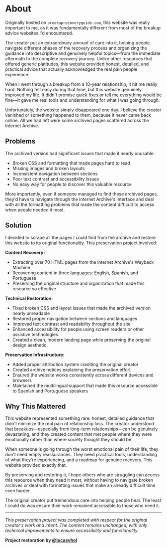 # About

Originally hosted on `breakuprecoveryguide.com`, this website was really important to me, as it was fundamentally different from most of the breakup advice websites I'd encountered.

The creator put an extraordinary amount of care into it, helping people navigate different phases of the recovery process and organizing the guidance into descriptive and genuinely helpful topics—from the immediate aftermath to the complete recovery journey. Unlike other resources that offered generic platitudes, this website provided honest, detailed, and practical advice that actually acknowledged the real pain people experience.

When I went through a breakup from a 10-year relationship, it hit me really hard. Nothing felt easy during that time, but this website genuinely improved my life. It didn't promise quick fixes or tell me everything would be fine—it gave me real tools and understanding for what I was going through.

Unfortunately, the website simply disappeared one day. I believe the creator vanished or something happened to them, because it never came back online. All we had left were some archived pages scattered across the Internet Archive.

## Problems

The archived version had significant issues that made it nearly unusable:
- Broken CSS and formatting that made pages hard to read
- Missing images and broken layouts
- Inconsistent navigation between sections
- Poor text contrast and accessibility issues
- No easy way for people to discover this valuable resource

More importantly, even if someone managed to find these archived pages, they'd have to navigate through the Internet Archive's interface and deal with all the formatting problems that made the content difficult to access when people needed it most.

## Solution

I decided to scrape all the pages I could find from the archive and restore this website to its original functionality. This preservation project involved:

**Content Recovery:**
- Extracting over 70 HTML pages from the Internet Archive's Wayback Machine
- Recovering content in three languages: English, Spanish, and Portuguese
- Preserving the original structure and organization that made this resource so effective

**Technical Restoration:**
- Fixed broken CSS and layout issues that made the archived version nearly unreadable
- Restored proper navigation between sections and languages
- Improved text contrast and readability throughout the site
- Enhanced accessibility for people using screen readers or other assistive technologies
- Created a clean, modern landing page while preserving the original design aesthetic

**Preservation Infrastructure:**
- Added proper attribution system crediting the original creator
- Created archive notices explaining the preservation effort
- Ensured the website works consistently across different devices and browsers
- Maintained the multilingual support that made this resource accessible to Spanish and Portuguese speakers

## Why This Mattered

This website represented something rare: honest, detailed guidance that didn't minimize the real pain of relationship loss. The creator understood that breakups—especially from long-term relationships—can be genuinely devastating, and they created content that met people where they were emotionally rather than where society thought they should be.

When someone is going through the worst emotional pain of their life, they don't need empty reassurances. They need practical tools, understanding of what they're experiencing, and a roadmap for genuine recovery. This website provided exactly that.

By preserving and restoring it, I hope others who are struggling can access this resource when they need it most, without having to navigate broken archives or deal with formatting issues that make an already difficult time even harder.

The original creator put tremendous care into helping people heal. The least I could do was ensure their work remained accessible to those who need it.

---

*This preservation project was completed with respect for the original creator's work and intent. The content remains unchanged, with only technical improvements to ensure accessibility and functionality.*

**Project restoration by [@lucasvhol](https://github.com/lucasvhol)**
